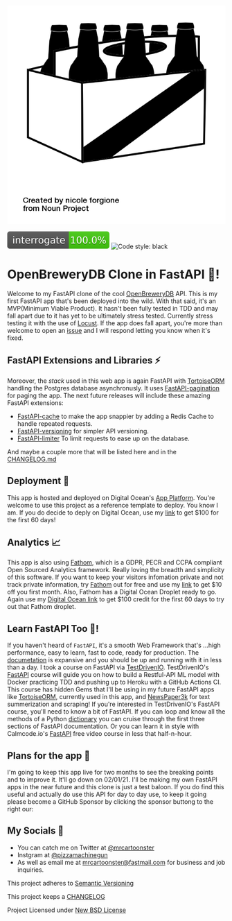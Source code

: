 ![Beer](img/noun_Beer_23573.png)

![interrogate](img/interrogate_badge.svg) ![Code style: black](https://img.shields.io/badge/code%20style-black-000000.svg)

# OpenBreweryDB Clone in FastAPI :beers:!

Welcome to my FastAPI clone of the cool [OpenBreweryDB](https://www.openbrewerydb.org/) API. This is my first FastAPI app that's been deployed into the wild. With that said, it's an MVP(Minimum Viable Product). It hasn't been fully tested in TDD and may fall apart due to it has yet to be ultimately stress tested. Currently stress testing it with the use of [Locust](https://locust.io/). If the app does fall apart, you're more than welcome to open an [issue](https://github.com/mrcartoonster/openbrewery_fastapi_tortoiseORM/issues) and I will respond letting you know when it's fixed.

## FastAPI Extensions and Libraries ⚡️

Moreover, the *stack* used in this web app is again FastAPI with [TortoiseORM](https://tortoise-orm.readthedocs.io/en/latest/) handling the Postgres database asynchronusly. It uses [FastAPI-pagination](https://github.com/uriyyo/fastapi-pagination) for paging the app. The next future releases will include these amazing FastAPI extensions:

* [FastAPI-cache](https://github.com/long2ice/fastapi-cache) to make the app
  snappier by adding a Redis Cache to handle repeated requests.
* [FastAPI-versioning](https://github.com/DeanWay/fastapi-versioning) for
  simpler API versioning.
* [FastAPI-limiter](https://github.com/long2ice/fastapi-limiter) To limit requests to ease up on the database.

And maybe a couple more that will be listed here and in the
[CHANGELOG.md](CHANGELOG.md)

## Deployment 🚀

This app is hosted and deployed on Digital Ocean's [App Platform](https://www.digitalocean.com/docs/app-platform/). You're welcome to use this project as a reference template to deploy. You know I am. If you do decide to deply on Digital Ocean, use my [link](https://m.do.co/c/beef14f5483f) to get \$100 for the first 60 days!

## Analytics :chart_with_upwards_trend:

This app is also using [Fathom](https://usefathom.com/ref/QZWVPY), which is a GDPR, PECR and CCPA compliant Open Sourced Analytics framework. Really loving the breadth and simplicity of this software. If you want to keep your visitors infomation private and not track private information, try [Fathom](https://usefathom.com/ref/QZWVPY) out for free and use my [link](https://usefathom.com/ref/QZWVPY) to get \$10 off you first month. Also, Fathom has a Digital Ocean Droplet ready to go. Again use my [Digital Ocean link](https://m.do.co/c/beef14f5483f) to get $100 credit for the first 60 days to try out that Fathom droplet.

## Learn FastAPI Too 📝!

If you haven't heard of `FastAPI`, it's a smooth Web Framework that's ...high performance, easy to learn, fast to code, ready for production. The [documetation](https://fastapi.tiangolo.com/) is expansive and you should be up and running with it in less than a day. I took a course on FastAPI via [TestDrivenIO](https://testdriven.io/courses/tdd-fastapi/?utm_source=mrcartoonster). TestDrivenIO's [FastAPI](https://testdriven.io/courses/tdd-fastapi/?utm_source=mrcartoonster) course will guide you on how to build a Restful-API ML model with Docker practicing TDD and pushing up to Heroku with a GitHub Actions CI. This course has hidden Gems that I'll be using in my future FastAPI apps like [TortoiseORM](https://tortoise-orm.readthedocs.io/en/latest/), currently used in this app, and [NewsPaper3k](https://newspaper.readthedocs.io/en/latest/) for text summerization and scraping! If you're interested in TestDrivenIO's FastAPI course, you'll need to know a bit of FastAPI. If you can loop and know all the methods of a Python [dictionary](https://docs.python.org/3/library/stdtypes.html?highlight=dict#mapping-types-dict) you can cruise through the first three sections of FastAPI documentation. Or you can learn it in style with Calmcode.io's [FastAPI](https://calmcode.io/fastapi/hello-world.html) free video course in less that half-n-hour.

## Plans for the app 🔖

I'm going to keep this app live for two months to see the breaking points and to improve it. It'll go down on 02/01/21. I'll be making my own FastAPI apps in the near future and this clone is just a test baloon. If you do find this useful and actually do use this API for day to day use, to keep it going please become a GitHub Sponsor by clicking the sponsor buttong to the right our:


## My Socials :speech_balloon:

* You can catch me on Twitter at [@mrcartoonster](https://twitter.com/mrcartoonster)
* Instgram at [@pizzamachinegun](https://www.instagram.com/pizzamachinegun/)
* As well as email me at [mrcartoonster@fastmail.com](mrcartoonster@fastmail.com) for business and job inquiries.


This project adheres to [Semantic Versioning](https://semver.org/spec/v2.0.0.html)

This project keeps a [CHANGELOG](CHANGELOG.md)

Project Licensed under [New BSD License](LICENSE)

